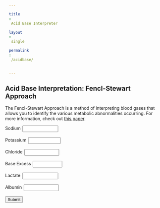 ```yaml
---
title: Acid Base Interpreter
layout: single
permalink: /acidbase/

---
```

<style>
    p {
        text
    }
    label {
        float: left;
    }
    span {
        display: block;
        overflow: hidden;
        padding: 0 4px 0 6px;
    }
    input {
        width: 60%;
    }
    #textspace #chartspace{
        overflow: hidden;
        width: 100%;
    }
    #input {
        float:left;
        width: 50%;
    }
    #output {
        float: left;
        width: 50%;
    }
</style>
<script src='https://cdn.plot.ly/plotly-latest.min.js'></script>

## Acid Base Interpretation: Fencl-Stewart Approach
The Fencl-Stewart Approach is a method of interpreting blood gases that allows you to identify the various metabolic abnormalities occurring. For more information, check out [this paper](https://pubmed.ncbi.nlm.nih.gov/14665553/).

<div id="textspace">
    <div id="input">
        <label for="sodium">Sodium
        </label>
        <span><input type="number" id="sodium" class="acidbase" name="sodium" required></span><br>
        <label for="potassium">Potassium
        </label>
        <span><input type="number" id="potassium" class="acidbase" name="potassium" required></span><br>
        <label for="chloride:">Chloride
        </label>
        <span><input type="number" id="chloride" class="acidbase" name="chloride" required></span><br>
        <label for="baseexcess">Base Excess
        </label>
        <span><input type="number" id="baseexcess" class="acidbase" name="baseexcess" required></span><br>
        <label for="lactate">Lactate
        </label>
        <span><input type="number" id="lactate" class="acidbase" name="lactate" required></span><br>
        <label for="albumin">Albumin
        </label>
        <span><input type="number" id="albumin" class="acidbase" name="albumin" required></span><br>
        <button onclick="getValues()">Submit</button>
    </div>
    <div id="output">
        <div id="explanation"></div>
        <div id="summation"></div><br>
    </div>
</div>
<div id="summary"></div>
<div id="chart"></div>
<script type="text/javascript" src="../scripts/fenclstewart.js"></script>